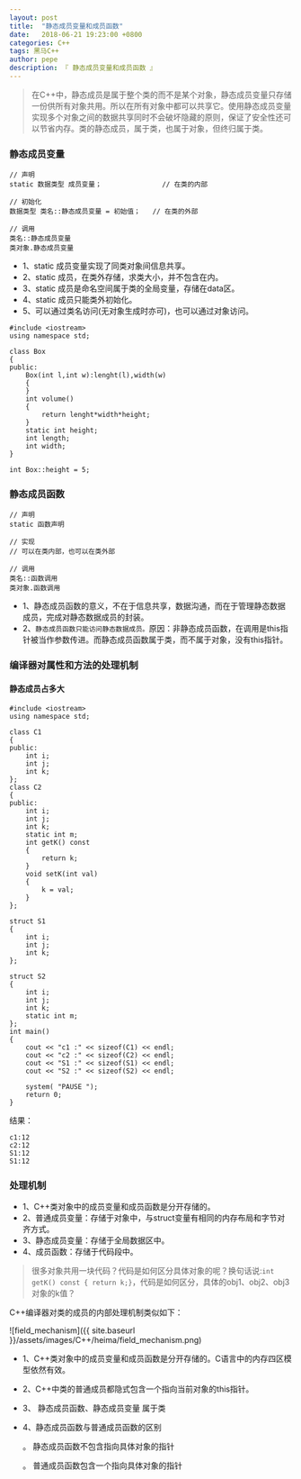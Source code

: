 ```yaml
---
layout: post
title:  "静态成员变量和成员函数"
date:   2018-06-21 19:23:00 +0800
categories: C++
tags: 黑马C++
author: pepe
description: 『 静态成员变量和成员函数 』
---
```


> 在C++中，静态成员是属于整个类的而不是某个对象，静态成员变量只存储一份供所有对象共用。所以在所有对象中都可以共享它。使用静态成员变量实现多个对象之间的数据共享同时不会破坏隐藏的原则，保证了安全性还可以节省内存。类的静态成员，属于类，也属于对象，但终归属于类。

### **静态成员变量**
```
// 声明
static 数据类型 成员变量；               // 在类的内部

// 初始化
数据类型 类名::静态成员变量 = 初始值；   // 在类的外部

// 调用
类名::静态成员变量
类对象.静态成员变量

```

* 1、static 成员变量实现了同类对象间信息共享。
* 2、static 成员，在类外存储，求类大小，并不包含在内。
* 3、static 成员是命名空间属于类的全局变量，存储在data区。
* 4、static 成员只能类外初始化。
* 5、可以通过类名访问(无对象生成时亦可)，也可以通过对象访问。  
  
```
#include <iostream>
using namespace std;

class Box
{
public:
    Box(int l,int w):lenght(l),width(w)
    {        
    }
    int volume()
    {
        return lenght*width*height;
    }
    static int height;
    int length;
    int width;
}

int Box::height = 5;
```
  
### **静态成员函数**   
```
// 声明
static 函数声明

// 实现
// 可以在类内部，也可以在类外部

// 调用
类名::函数调用
类对象.函数调用

```

* 1、静态成员函数的意义，不在于信息共享，数据沟通，而在于管理静态数据成员，完成对静态数据成员的封装。
* 2、`静态成员函数只能访问静态数据成员。`原因：非静态成员函数，在调用是this指针被当作参数传进。而静态成员函数属于类，而不属于对象，没有this指针。

### 编译器对属性和方法的处理机制
    
#### 静态成员占多大
```
#include <iostream>
using namespace std;

class C1
{
public:
	int i;
	int j;
	int k;
};
class C2
{
public:
	int i;
	int j;
	int k;
	static int m;
	int getK() const
	{
		return k;
	}
	void setK(int val)
	{
		k = val;
	}
};

struct S1
{
	int i;
	int j;
	int k;
};

struct S2
{
	int i;
	int j;
	int k;
	static int m;
};
int main()
{
	cout << "c1 :" << sizeof(C1) << endl;
	cout << "c2 :" << sizeof(C2) << endl;
	cout << "S1 :" << sizeof(S1) << endl;
	cout << "S2 :" << sizeof(S2) << endl;
	
	system( "PAUSE "); 
	return 0;
}
```
结果：
```
c1:12
c2:12
S1:12
S1:12
``` 

### 处理机制

* 1、C++类对象中的成员变量和成员函数是分开存储的。
* 2、普通成员变量：存储于对象中，与struct变量有相同的内存布局和字节对齐方式。
* 3、静态成员变量：存储于全局数据区中。
* 4、成员函数：存储于代码段中。 
    
> 很多对象共用一块代码？代码是如何区分具体对象的呢？换句话说:`int getK() const { return k;}`，代码是如何区分，具体的obj1、obj2、obj3对象的k值？

C++编译器对类的成员的内部处理机制类似如下：

![field_mechanism]({{ site.baseurl }}/assets/images/C++/heima/field_mechanism.png)

* 1、C++类对象中的成员变量和成员函数是分开存储的。C语言中的内存四区模型依然有效。
* 2、C++中类的普通成员都隐式包含一个指向当前对象的this指针。
* 3、 静态成员函数、静态成员变量 属于类
* 4、静态成员函数与普通成员函数的区别
    
    。 静态成员函数不包含指向具体对象的指针
    
    。 普通成员函数包含一个指向具体对象的指针
    
    
    
    
    
    
    
    
    
    
    
    
    
    
    
    
    
    
    
    
    
    
    
    
    
    
    
    
    
    
    
    
    
    
    
    
    
    
    
    
    
    
    
    
    
    
    
    
    
    
    
    
    
    
    
    
    
    
    
    
    
    
    
    
    
    
    
    
    
    
    
    
    
    
    
    
    
    
    
    
    
    
    
    
    
    
    
    
    
    
    
    
    
    
    
    
    
    
    












